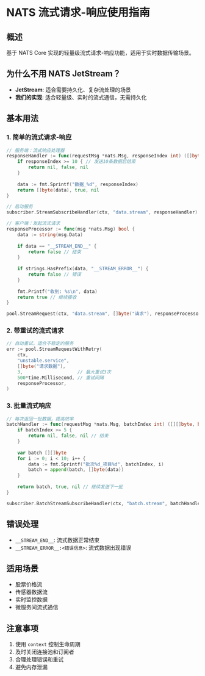 # NATS 流式请求-响应使用指南

## 概述

基于 NATS Core 实现的轻量级流式请求-响应功能，适用于实时数据传输场景。

## 为什么不用 NATS JetStream？

- **JetStream**: 适合需要持久化、复杂流处理的场景
- **我们的实现**: 适合轻量级、实时的流式通信，无需持久化

## 基本用法

### 1. 简单的流式请求-响应

```go
// 服务端：流式响应处理器
responseHandler := func(requestMsg *nats.Msg, responseIndex int) ([]byte, bool, error) {
    if responseIndex >= 10 { // 发送10条数据后结束
        return nil, false, nil
    }
    
    data := fmt.Sprintf("数据_%d", responseIndex)
    return []byte(data), true, nil
}

// 启动服务
subscriber.StreamSubscribeHandler(ctx, "data.stream", responseHandler)

// 客户端：发起流式请求
responseProcessor := func(msg *nats.Msg) bool {
    data := string(msg.Data)
    
    if data == "__STREAM_END__" {
        return false // 结束
    }
    
    if strings.HasPrefix(data, "__STREAM_ERROR__") {
        return false // 错误
    }
    
    fmt.Printf("收到: %s\n", data)
    return true // 继续接收
}

pool.StreamRequest(ctx, "data.stream", []byte("请求"), responseProcessor)
```

### 2. 带重试的流式请求

```go
// 自动重试，适合不稳定的服务
err := pool.StreamRequestWithRetry(
    ctx,
    "unstable.service",
    []byte("请求数据"),
    3,                    // 最大重试3次
    500*time.Millisecond, // 重试间隔
    responseProcessor,
)
```

### 3. 批量流式响应

```go
// 每次返回一批数据，提高效率
batchHandler := func(requestMsg *nats.Msg, batchIndex int) ([][]byte, bool, error) {
    if batchIndex >= 5 {
        return nil, false, nil // 结束
    }
    
    var batch [][]byte
    for i := 0; i < 10; i++ {
        data := fmt.Sprintf("批次%d_项目%d", batchIndex, i)
        batch = append(batch, []byte(data))
    }
    
    return batch, true, nil // 继续发送下一批
}

subscriber.BatchStreamSubscribeHandler(ctx, "batch.stream", batchHandler)
```

## 错误处理

- `__STREAM_END__`: 流式数据正常结束
- `__STREAM_ERROR__:<错误信息>`: 流式数据出现错误

## 适用场景

- 股票价格流
- 传感器数据流
- 实时监控数据
- 微服务间流式通信

## 注意事项

1. 使用 `context` 控制生命周期
2. 及时关闭连接池和订阅者
3. 合理处理错误和重试
4. 避免内存泄漏 